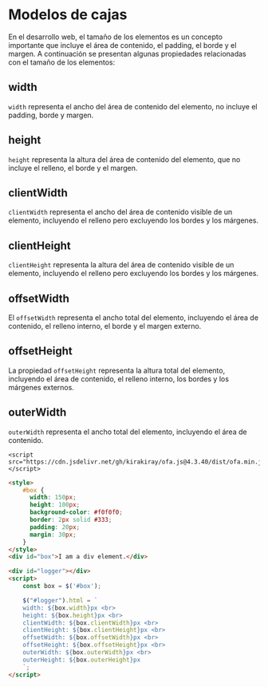 # Modelos de cajas

En el desarrollo web, el tamaño de los elementos es un concepto importante que incluye el área de contenido, el padding, el borde y el margen. A continuación se presentan algunas propiedades relacionadas con el tamaño de los elementos:

## width

`width` representa el ancho del área de contenido del elemento, no incluye el padding, borde y margen.

## height

`height` representa la altura del área de contenido del elemento, que no incluye el relleno, el borde y el margen.

## clientWidth

`clientWidth` representa el ancho del área de contenido visible de un elemento, incluyendo el relleno pero excluyendo los bordes y los márgenes.

## clientHeight

`clientHeight` representa la altura del área de contenido visible de un elemento, incluyendo el relleno pero excluyendo los bordes y los márgenes.

## offsetWidth

El `offsetWidth` representa el ancho total del elemento, incluyendo el área de contenido, el relleno interno, el borde y el margen externo.

## offsetHeight

La propiedad `offsetHeight` representa la altura total del elemento, incluyendo el área de contenido, el relleno interno, los bordes y los márgenes externos.

## outerWidth

`outerWidth` representa el ancho total del elemento, incluyendo el área de contenido.

<html-viewer>

```
<script src="https://cdn.jsdelivr.net/gh/kirakiray/ofa.js@4.3.40/dist/ofa.min.js"></script>
```

```html
<style>
    #box {
      width: 150px;
      height: 100px;
      background-color: #f0f0f0;
      border: 2px solid #333;
      padding: 20px;
      margin: 30px;
    }
</style>
<div id="box">I am a div element.</div>

<div id="logger"></div>
<script>
    const box = $('#box');

    $("#logger").html = `
    width: ${box.width}px <br>
    height: ${box.height}px <br>
    clientWidth: ${box.clientWidth}px <br>
    clientHeight: ${box.clientHeight}px <br>
    offsetWidth: ${box.offsetWidth}px <br>
    offsetHeight: ${box.offsetHeight}px <br>
    outerWidth: ${box.outerWidth}px <br>
    outerHeight: ${box.outerHeight}px
    `;
</script>
```

</html-viewer>